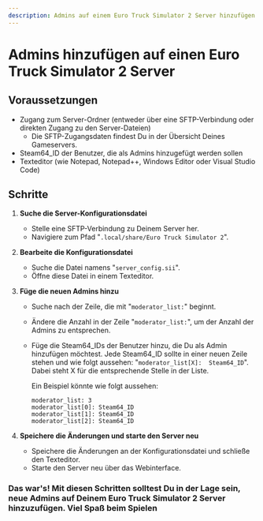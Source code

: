 ```yaml
---
description: Admins auf einem Euro Truck Simulator 2 Server hinzufügen
---
```


# Admins hinzufügen auf einen Euro Truck Simulator 2 Server

## Voraussetzungen

- Zugang zum Server-Ordner (entweder über eine SFTP-Verbindung oder direkten Zugang zu den Server-Dateien)
    - Die SFTP-Zugangsdaten findest Du in der Übersicht Deines Gameservers.
- Steam64_ID der Benutzer, die als Admins hinzugefügt werden sollen
- Texteditor (wie Notepad, Notepad++, Windows Editor oder Visual Studio Code)

## Schritte

1. <b>Suche die Server-Konfigurationsdatei</b>
    - Stelle eine SFTP-Verbindung zu Deinem Server her.
    - Navigiere zum Pfad "`.local/share/Euro Truck Simulator 2`".

3. <b>Bearbeite die Konfigurationsdatei</b>
    - Suche die Datei namens "`server_config.sii`".
    - Öffne diese Datei in einem Texteditor.

4. <b>Füge die neuen Admins hinzu</b>
    - Suche nach der Zeile, die mit "`moderator_list:`" beginnt.
    - Ändere die Anzahl in der Zeile "`moderator_list:`", um der Anzahl der Admins zu entsprechen.
    - Füge die Steam64\_IDs der Benutzer hinzu, die Du als Admin hinzufügen möchtest. Jede Steam64\_ID sollte in einer neuen Zeile stehen und wie folgt aussehen: "`moderator_list[X]:  Steam64_ID`". Dabei steht X für die entsprechende Stelle in der Liste.

      Ein Beispiel könnte wie folgt aussehen:

      ```
      moderator_list: 3
      moderator_list[0]: Steam64_ID
      moderator_list[1]: Steam64_ID
      moderator_list[2]: Steam64_ID
      ```

4. <b>Speichere die Änderungen und starte den Server neu</b>
    - Speichere die Änderungen an der Konfigurationsdatei und schließe den Texteditor.
    - Starte den Server neu über das Webinterface.

### Das war's! Mit diesen Schritten solltest Du in der Lage sein, neue Admins auf Deinem Euro Truck Simulator 2 Server hinzuzufügen. Viel Spaß beim Spielen
